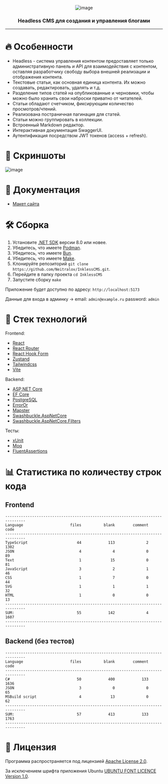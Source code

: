 <div align="center">
  
  ![image](https://github.com/user-attachments/assets/144aa0ba-64f2-4f62-a16e-2e8854c8458d)
  
  <h3 align="center">
    Headless CMS для создания и управления блогами
  </h3>
</div>

---

# 🔥 Особенности
* Headless - система управления контентом предоставляет только административную панель и API для взаимодействия с контентом, оставляя разработчику свободу выбора внешней реализации и отображения контента.
* Текстовые статьи, как основная единица контента. Их можно создавать, редактировать, удалять и т.д.
* Разделение типов статей на опубликованные и черновики, чтобы можно было хранить свои наброски приватно от читателей.
* Статьи обладают счетчиком, фиксирующим количество просмотров/чтений.
* Реализована постраничная пагинация для статей.
* Статьи можно группировать в коллекции.
* Встроенный Markdown редактор.
* Интерактивная документация SwaggerUI.
* Аутентификация посредством JWT токенов (access + refresh).

# 🌆 Скриншоты
![image](https://github.com/user-attachments/assets/b14a80e0-46bc-4ead-a378-6e75971f8729)

# 📑 Документация
* [Макет сайта](https://www.figma.com/design/EjGgp0cHXhUf67yHmIk6JJ/Inkless)

# 🛠️ Сборка
1. Установите [.NET SDK](https://dotnet.microsoft.com/en-us/download/dotnet/8.0) версии 8.0 или новее.
2. Убедитесь, что имеете [Podman](https://podman.io).
3. Убедитесь, что имеете [Bun](https://bun.sh).
4. Убедитесь, что имеете [Make](https://en.wikipedia.org/wiki/Make_(software)).
5. Клонируйте репозиторий `git clone https://github.com/Neitralov/InklessCMS.git`.
6. Перейдите в папку проекта `cd InklessCMS`
7. Запустите сборку `make`

Приложение будет доступно по адресу: `http://localhost:5173`

Данные для входа в админку  ->  email: `admin@example.ru` password: `admin`

# 🧰 Стек технологий
Frontend:

* [React](https://react.dev)
* [React Router](https://reactrouter.com/en/main/start/overview)
* [React Hook Form](https://react-hook-form.com)
* [Zustand](https://zustand.docs.pmnd.rs/getting-started/introduction)
* [Tailwindcss](https://tailwindcss.com/)
* [Vite](https://vitejs.dev)

Backend:

* [ASP.NET Core](https://dotnet.microsoft.com/en-us/apps/aspnet)
* [EF Core](https://learn.microsoft.com/ru-ru/ef/core/)
* [PostgreSQL](https://hub.docker.com/_/postgres)
* [ErrorOr](https://github.com/amantinband/error-or)
* [Mapster](https://github.com/MapsterMapper/Mapster)
* [Swashbuckle.AspNetCore](https://github.com/domaindrivendev/Swashbuckle.AspNetCore)
* [Swashbuckle.AspNetCore.Filters](https://github.com/mattfrear/Swashbuckle.AspNetCore.Filters)

Тесты:
* [xUnit](https://github.com/xunit/xunit)
* [Moq](https://github.com/devlooped/moq)
* [FluentAssertions](https://github.com/fluentassertions/fluentassertions)

# 📊 Статистика по количеству строк кода
## Frontend

```
-------------------------------------------------------------------------------
Language                     files          blank        comment           code
-------------------------------------------------------------------------------
TypeScript                      44            113              2           1302
JSON                             4              4              0             89
Text                             1             15              0             81
JavaScript                       3              2              1             46
CSS                              1              7              0             44
SVG                              1              1              1             32
HTML                             1              0              0             13
-------------------------------------------------------------------------------
SUM:                            55            142              4           1607
-------------------------------------------------------------------------------
```
## Backend (без тестов)
```
-------------------------------------------------------------------------------
Language                     files          blank        comment           code
-------------------------------------------------------------------------------
C#                              50            400            133           1636
JSON                             3              0              0             65
MSBuild script                   4             13              0             62
-------------------------------------------------------------------------------
SUM:                            57            413            133           1763
-------------------------------------------------------------------------------
```

# 📃 Лицензия
Программа распространяется под лицензией [Apache License 2.0](https://github.com/Neitralov/InklessCMS/blob/master/LICENSE).

За исключением шрифта приложения Ubuntu [UBUNTU FONT LICENCE Version 1.0](https://github.com/Neitralov/GameReviewLib/blob/master/client/src/assets/UFL.txt).
